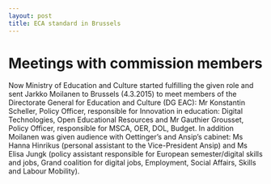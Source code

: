 ```yaml
---
layout: post
title: ECA standard in Brussels
---
```


# Meetings with commission members

Now Ministry of Education and Culture started fulfilling the given role and sent Jarkko Moilanen to Brussels (4.3.2015) to meet members of the Directorate General for Education and Culture (DG EAC): Mr Konstantin Scheller, Policy Officer, responsible for Innovation in education: Digital Technologies, Open Educational Resources and Mr Gauthier Grousset, Policy Officer, responsible for MSCA, OER, DOL, Budget. In addition Moilanen was given audience with Oettinger’s and Ansip’s cabinet: Ms Hanna Hinrikus (personal assistant to the Vice-President Ansip) and Ms Elisa Jungk (policy assistant responsible for European semester/digital skills and jobs, Grand coalition for digital jobs, Employment, Social Affairs, Skills and Labour Mobility).


